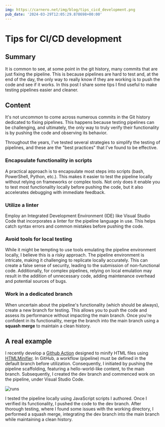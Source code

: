 ```yaml
---
img: https://carnero.net/img/blog/tips_cicd_development.png
pub_date: '2024-03-29T12:05:29.878698+00:00'
---
```

# Tips for CI/CD development

## Summary

It is common to see, at some point in the git history, many commits that are just fixing the pipeline.
This is because pipelines are hard to test and, at the end of the day, the only way to really know if they are working is to push the code and see if it works. In this post I share some tips I find useful to make testing pipelines easier and cleaner.

## Content

It's not uncommon to come across numerous commits in the Git history dedicated to fixing pipelines. This happens because testing pipelines can be challenging, and ultimately, the only way to truly verify their functionality is by pushing the code and observing its behavior.

Throughout the years, I've tested several strategies to simplify the testing of pipelines, and these are the "best practices" that I've found to be effective.

### Encapsulate functionality in scripts

A practical approach is to encapsulate most steps into scripts (bash, PowerShell, Python, etc.). This makes it easier to test the pipeline locally without relying on frameworks or complex tools. Not only does it enable you to test most functionality locally before pushing the code, but it also accelerates debugging with immediate feedback.

### Utilize a linter

Employ an Integrated Development Environment (IDE) like Visual Studio Code that incorporates a linter for the pipeline language in use. This helps catch syntax errors and common mistakes before pushing the code.

### Avoid tools for local testing

While it might be tempting to use tools emulating the pipeline environment locally, I believe this is a risky approach. The pipeline environment is intricate, making it challenging to replicate locally accurately. This can create a false sense of security, leading to the submission of non-functional code. Additionally, for complex pipelines, relying on local emulation may result in the addition of unnecessary code, adding maintenance overhead and potential sources of bugs.

### Work in a dedicated branch

When uncertain about the pipeline's functionality (which should be always), create a new branch for testing. This allows you to push the code and assess its performance without impacting the main branch. Once you're confident in its functionality, merge the branch into the main branch using a **squash merge** to maintain a clean history.

## A real example

I recently develop a [Github Action](https://github.com/emepetres/html-minifier-action) designed to minify HTML files using [HTMLMinifier](https://github.com/kangax/html-minifier). In GitHub, a workflow (pipeline) must be defined in the default branch before utilization. Consequently, I initiated by pushing the pipeline scaffolding, featuring a hello-world-like content, to the main branch. Subsequently, I created the dev branch and commenced work on the pipeline, under Visual Studio Code.

![runs](/img/blog/tips_cicd_development.png)

I tested the pipeline locally using JavaScript scripts I authored. Once I verified its functionality, I pushed the code to the dev branch. After thorough testing, where I found some issues with the working directory, I performed a squash merge, integrating the dev branch into the main branch while maintaining a clean history.
